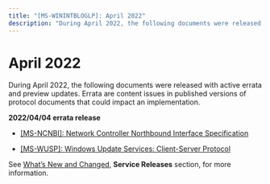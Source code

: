 ```yaml
---
title: "[MS-WININTBLOGLP]: April 2022"
description: "During April 2022, the following documents were released with active errata and preview updates. Errata are content issues in published versions"
---
```


# April 2022

<p> </p>
<p>During April 2022, the following documents were released
with active errata and preview updates. Errata are content issues in published
versions of protocol documents that could impact an implementation.</p>

<p><b>2022/04/04 errata release</b></p>

<ul><li><p><span><span><span>  </span></span></span><span><a href="https://docs.microsoft.com/en-us/openspecs/windows_protocols/ms-winerrata/ccf63615-e275-42e4-bc9f-1518ba3662ca">[MS-NCNBI]:
Network Controller Northbound Interface Specification</a></span></p>

</li><li><p><span><span><span>  </span></span></span><span><a href="https://docs.microsoft.com/en-us/openspecs/windows_protocols/ms-winerrata/7468bc26-8a0b-4f6d-8af1-99bd15a73064">[MS-WUSP]:
Windows Update Services: Client-Server Protocol</a></span></p>

</li></ul><p>See <span><a href="https://docs.microsoft.com/en-us/openspecs/windows_protocols/ms-winprotlp/e168a474-7de2-421c-b460-91adf87692a3">What’s
New and Changed</a></span>, <b>Service Releases</b> section, for more
information. </p>


                